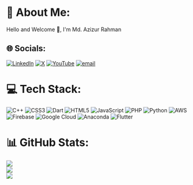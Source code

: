# 💫 About Me:
Hello and Welcome 👋, I'm Md. Azizur Rahman


## 🌐 Socials:
[![LinkedIn](www.linkedin.com/in/azizur-rahman-9a6143220)](https://linkedin.com/in/https://www.linkedin.com/in/azizur-rahman-9a6143220/) [![X](https://img.shields.io/badge/X-black.svg?logo=X&logoColor=white)](https://x.com/https://x.com/AzizurRahm44146?s=09) [![YouTube](https://img.shields.io/badge/YouTube-%23FF0000.svg?logo=YouTube&logoColor=white)](https://youtube.com/@www.youtube.com/@azizurrahman6760)  [![email](https://img.shields.io/badge/Email-D14836?logo=gmail&logoColor=white)](mailto:1902029.azizurrahmanmaruf@gmail.com) 

# 💻 Tech Stack:
![C++](https://img.shields.io/badge/c++-%2300599C.svg?style=for-the-badge&logo=c%2B%2B&logoColor=white) ![CSS3](https://img.shields.io/badge/css3-%231572B6.svg?style=for-the-badge&logo=css3&logoColor=white) ![Dart](https://img.shields.io/badge/dart-%230175C2.svg?style=for-the-badge&logo=dart&logoColor=white) ![HTML5](https://img.shields.io/badge/html5-%23E34F26.svg?style=for-the-badge&logo=html5&logoColor=white) ![JavaScript](https://img.shields.io/badge/javascript-%23323330.svg?style=for-the-badge&logo=javascript&logoColor=%23F7DF1E) ![PHP](https://img.shields.io/badge/php-%23777BB4.svg?style=for-the-badge&logo=php&logoColor=white) ![Python](https://img.shields.io/badge/python-3670A0?style=for-the-badge&logo=python&logoColor=ffdd54) ![AWS](https://img.shields.io/badge/AWS-%23FF9900.svg?style=for-the-badge&logo=amazon-aws&logoColor=white) ![Firebase](https://img.shields.io/badge/firebase-%23039BE5.svg?style=for-the-badge&logo=firebase) ![Google Cloud](https://img.shields.io/badge/GoogleCloud-%234285F4.svg?style=for-the-badge&logo=google-cloud&logoColor=white) ![Anaconda](https://img.shields.io/badge/Anaconda-%2344A833.svg?style=for-the-badge&logo=anaconda&logoColor=white) ![Flutter](https://img.shields.io/badge/Flutter-%2302569B.svg?style=for-the-badge&logo=Flutter&logoColor=white)
# 📊 GitHub Stats:
![](https://github-readme-stats.vercel.app/api?username=Md-Azizur-Rahman-Maruf&theme=dark&hide_border=false&include_all_commits=false&count_private=false)<br/>
![](https://nirzak-streak-stats.vercel.app/?user=Md-Azizur-Rahman-Maruf&theme=dark&hide_border=false)<br/>
![](https://github-readme-stats.vercel.app/api/top-langs/?username=Md-Azizur-Rahman-Maruf&theme=dark&hide_border=false&include_all_commits=false&count_private=false&layout=compact)





